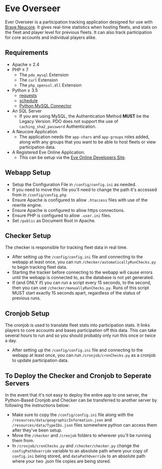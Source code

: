 # Eve Overseer

Ever Overseer is a participation tracking application designed for use with [Brave Neucore](https://github.com/bravecollective/brvneucore). It gives real-time statistics when hosting fleets, and stats on the fleet and player level for previous fleets. It can also track participation for core accounts and individual players alike. 

## Requirements
* Apache ≥ 2.4
* PHP ≥ 7
  * The `pdo_mysql` Extension
  * The `curl` Extension
  * The `php_openssl.dll` Extension
* Python ≥ 3.5
  * [requests](https://pypi.org/project/requests/)
  * [schedule](https://pypi.org/project/schedule/)
  * [Python MySQL Connector](https://dev.mysql.com/downloads/connector/python/)
* An SQL Server
  * If you are using MySQL, the Authentication Method **MUST** be the Legacy Version. PDO does not support the use of `caching_sha2_password` Authentication. 
* A Neucore Application
  * The application needs the `app-chars` and `app-groups` roles added, along with any groups that you want to be able to host fleets or view participation data.
* A Registered Eve Online Application. 
  * This can be setup via the [Eve Online Developers Site](https://developers.eveonline.com/).

## Webapp Setup
* Setup the Configuration File in `/config/config.ini` as needed.
 * If you need to move this file you'll need to change the path it's accessed from in `/config/config.php`
* Ensure Apache is configured to allow `.htaccess` files with use of the rewrite engine.
* Ensure Apache is configured to allow https connections.
* Ensure PHP is configured to allow `.user.ini` files. 
* Set `/public` as Document Root in Apache.

## Checker Setup
The checker is responsible for tracking fleet data in real time. 
* After setting up the `/config/config.ini` file and connecting to the webapp at least once, you can run `/checker/automaticallyRunChecks.py` to begin tracking fleet data. 
 * Starting the tracker before connecting to the webapp will cause errors until the webapp is connected to, as the database is not yet generated. 
 * If (and ONLY if) you can run a script every 15 seconds, to the second, then you can use `/checker/manuallyRunChecks.py`. Runs of this script MUST start exactly 15 seconds apart, regardless of the status of previous runs. 

## Cronjob Setup
The cronjob is used to translate fleet stats into participation stats. It links players to core accounts and bases participation off this data. This can take several hours to run and so you should probably only run this once or twice a day. 
* After setting up the `/config/config.ini` file and connecting to the webapp at least once, you can run `/cronjob/cronChecks.py` as a cronjob to update participation data. 

## To Deploy the Checker and Cronjob to Seperate Servers
In the event that it's not easy to deploy the entire app to one server, the Python-Based Cronjob and Checker can be transferred to another server by following the instructions below:
* Make sure to copy the `/config/config.ini` file along with the `/resources/data/geographicInformation.json` and `/resources/data/TypeIDs.json` files somewhere python can access them after they've been setup.
* Move the `/checker` and `/cronjob` folders to wherever you'll be running them from.
* In `/cronjob/cronChecks.py` and `/checker/checker.py` change  the `configPathOverride` variable to an absolute path where your copy of `config.ini` being stored, and `dataPathOverride` to an absolute path where your two .json file copies are being stored.